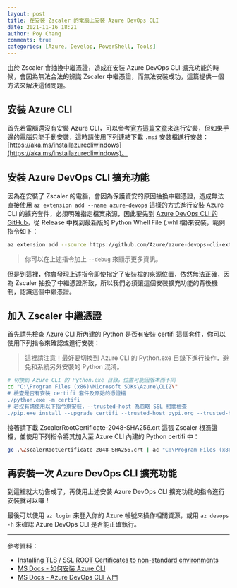 ```yaml
---
layout: post
title: 在安裝 Zscaler 的電腦上安裝 Azure DevOps CLI
date: 2021-11-16 18:21
author: Poy Chang
comments: true
categories: [Azure, Develop, PowerShell, Tools]
---
```


由於 Zscaler 會抽換中繼憑證，造成在安裝 Azure DevOps CLI 擴充功能的時候，會因為無法合法的辨識 Zscaler 中繼憑證，而無法安裝成功，這篇提供一個方法來解決這個問題。

## 安裝 Azure CLI

首先若電腦還沒有安裝 Azure CLI，可以參考[官方這篇文章](https://docs.microsoft.com/zh-tw/cli/azure/install-azure-cli?WT.mc_id=DT-MVP-5003022)來進行安裝，但如果手邊的電腦只能手動安裝，這時請使用下列連結下載 `.msi` 安裝檔進行安裝：[https://aka.ms/installazurecliwindows](https://aka.ms/installazurecliwindows)。

## 安裝 Azure DevOps CLI 擴充功能

因為在安裝了 Zscaler 的電腦，會因為保護資安的原因抽換中繼憑證，造成無法直接使用 `az extension add --name azure-devops` 這樣的方式進行安裝 Azure CLI 的擴充套件，必須明確指定檔案來源，因此要先到 [Azure DevOps CLI 的 GitHub](https://github.com/Azure/azure-devops-cli-extension)，從 Release 中找到最新版的 Python Whell File (.whl 檔)來安裝，範例指令如下：

```bash
az extension add --source https://github.com/Azure/azure-devops-cli-extension/releases/download/20211108.1/azure_devops-0.22.0-py2.py3-none-any.whl
```

>你可以在上述指令加上 `--debug` 來顯示更多資訊。

但是到這裡，你會發現上述指令即使指定了安裝檔的來源位置，依然無法正確，因為 Zscaler 抽換了中繼憑證所致，所以我們必須讓這個安裝擴充功能的背後機制，認識這個中繼憑證。

## 加入 Zscaler 中繼憑證

首先請先檢查 Azure CLI 所內建的 Python 是否有安裝 certifi 這個套件，你可以使用下列指令來確認或進行安裝：

>這裡請注意！最好要切換到 Azure CLI 的 Python.exe 目錄下進行操作，避免和系統另外安裝的 Python 混淆。

```bash
# 切換到 Azure CLI 的 Python.exe 目錄，位置可能因版本而不同
cd "C:\Program Files (x86)\Microsoft SDKs\Azure\CLI2\"
# 檢查是否有安裝 certifi 套件及原始的憑證檔
./python.exe -m certifi
# 若沒有請使用以下指令來安裝，--trusted-host 為忽略 SSL 相關檢查
./pip.exe install --upgrade certifi --trusted-host pypi.org --trusted-host files.pythonhosted.org
```

接著請下載 ZscalerRootCertificate-2048-SHA256.crt 這張 Zscaler 根憑證檔，並使用下列指令將其加入至 Azure CLI 內建的 Python certifi 中：

```bash
gc .\ZscalerRootCertificate-2048-SHA256.crt | ac "C:\Program Files (x86)\Microsoft SDKs\Azure\CLI2\Lib\site-packages\pip\_vendor\certifi\cacert.pem"
```

## 再安裝一次 Azure DevOps CLI 擴充功能

到這裡就大功告成了，再使用上述安裝 Azure DevOps CLI 擴充功能的指令進行安裝就可以囉！

最後可以使用 `az login` 來登入你的 Azure 帳號來操作相關資源，或用 `az devops -h` 來確認 Azure DevOps CLI 是否能正確執行。

----------

參考資料：

* [Installing TLS / SSL ROOT Certificates to non-standard environments](https://community.zscaler.com/t/installing-tls-ssl-root-certificates-to-non-standard-environments/7261)
* [MS Docs - 如何安裝 Azure CLI](https://docs.microsoft.com/zh-tw/cli/azure/install-azure-cli?WT.mc_id=DT-MVP-5003022)
* [MS Docs - Azure DevOps CLI 入門](https://docs.microsoft.com/zh-tw/azure/devops/cli/?view=azure-devops?WT.mc_id=DT-MVP-5003022)
